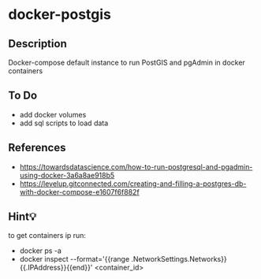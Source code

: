 # docker-postgis

## Description

Docker-compose default instance to run PostGIS and pgAdmin in docker containers

## To Do

- add docker volumes
- add sql scripts to load data

## References

- https://towardsdatascience.com/how-to-run-postgresql-and-pgadmin-using-docker-3a6a8ae918b5
- https://levelup.gitconnected.com/creating-and-filling-a-postgres-db-with-docker-compose-e1607f6f882f

## Hint💡

to get containers ip run:

- docker ps -a
- docker inspect --format='{{range .NetworkSettings.Networks}}{{.IPAddress}}{{end}}' <container_id>
